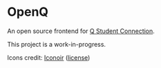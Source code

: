 # OpenQ

An open source frontend for [Q Student Connection](https://www.myaequitas.com/products.html#content9-p). 

This project is a work-in-progress.

Icons credit: [Iconoir](https://iconoir.com/) ([license](https://github.com/iconoir-icons/iconoir/blob/main/LICENSE))